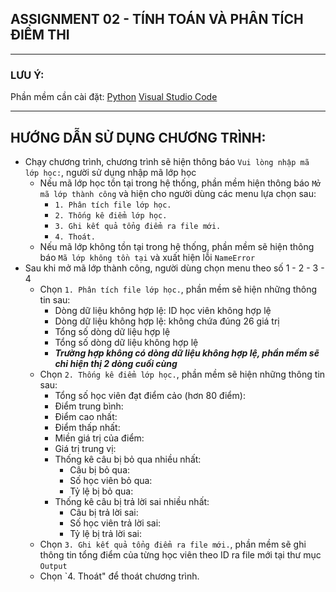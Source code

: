 ## ASSIGNMENT 02 - TÍNH TOÁN VÀ PHÂN TÍCH ĐIỂM THI
***
### LƯU Ý:
Phần mềm cần cài đặt:
[Python](https://www.python.org/downloads/) 
[Visual Studio Code](https://code.visualstudio.com/download)
***
## HƯỚNG DẪN SỬ DỤNG CHƯƠNG TRÌNH:
* Chạy chương trình, chương trình sẽ hiện thông báo `Vui lòng nhập mã lớp học:`, người sử dụng nhập mã lớp học
  * Nếu mã lớp học tồn tại trong hệ thống, phần mềm hiện thông báo `Mở mã lớp thành công` và hiện cho người dùng các menu lựa chọn sau:
    * `1. Phân tích file lớp học.`
    * `2. Thống kê điểm lớp học.`
    * `3. Ghi kết quả tổng điểm ra file mới.`
    * `4. Thoát.`
   * Nếu mã lớp không tồn tại trong hệ thống, phần mềm sẽ hiện thông báo `Mã lớp không tồn tại` và xuất hiện lỗi `NameError`
* Sau khi mở mã lớp thành công, người dùng chọn menu theo số 1 - 2 - 3 - 4
  * Chọn `1. Phân tích file lớp học.`, phần mềm sẽ hiện những thông tin sau:
    * Dòng dữ liệu không hợp lệ: ID học viên không hợp lệ
    * Dòng dữ liệu không hợp lệ: không chứa đúng 26 giá trị
    * Tổng số dòng dữ liệu hợp lệ
    * Tổng số dòng dữ liệu không hợp lệ
    * ***Trường hợp không có dòng dữ liệu không hợp lệ, phần mềm sẽ chỉ hiện thị 2 dòng cuối cùng***
  * Chọn `2. Thống kê điểm lớp học.`, phần mềm sẽ hiện những thông tin sau:
    * Tổng số học viên đạt điểm cảo (hơn 80 điểm):
    * Điểm trung bình:
    * Điểm cao nhất:
    * Điểm thấp nhất:
    * Miền giá trị của điểm:
    * Giá trị trung vị:
    * Thống kê câu bị bỏ qua nhiều nhất:
       * Câu bị bỏ qua:
       * Số học viên bỏ qua:
       * Tỷ lệ bị bỏ qua:
    * Thống kê câu bị trả lời sai nhiều nhất:
       * Câu bị trả lời sai:
       * Số học viên trả lời sai:
       * Tỷ lệ bị trả lời sai:
  * Chọn `3. Ghi kết quả tổng điểm ra file mới.`, phần mềm sẽ ghi thông tin tổng điểm của từng học viên theo ID ra file mới tại thư mục `Output`
  * Chọn `4. Thoát" để thoát chương trình.
  
